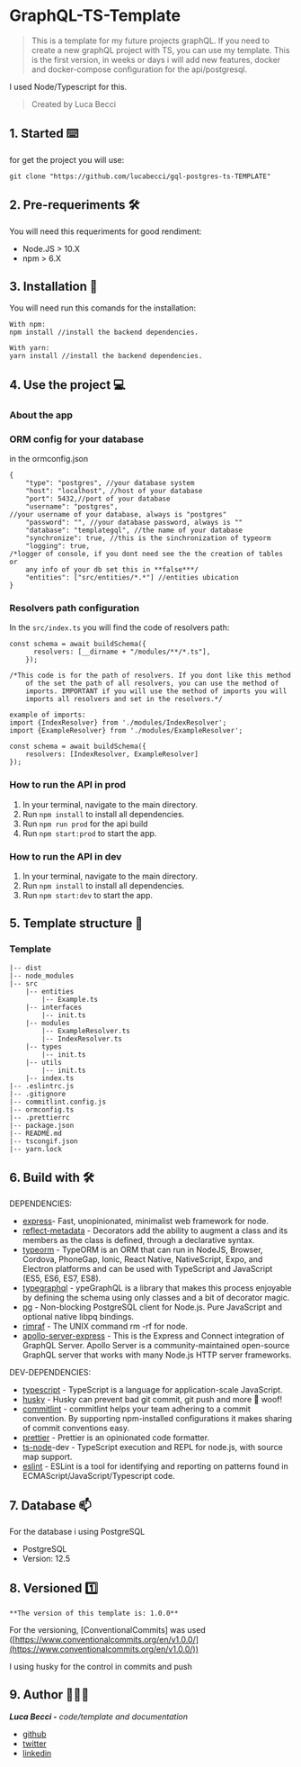 # GraphQL-TS-Template

> This is a template for my future projects graphQL. If you need to create a new graphQL project with TS, you can use my template. This is the first version, in weeks or days i will add new features, docker and docker-compose configuration for the api/postgresql.

I used Node/Typescript for this.

> Created by Luca Becci

## 1. Started ⌨️

for get the project you will use:

```tsx
git clone "https://github.com/lucabecci/gql-postgres-ts-TEMPLATE"
```

## 2. Pre-requeriments 🛠

You will need this requeriments for good rendiment:

- Node.JS > 10.X
- npm > 6.X

## 3. Installation 🔩

You will need run this comands for the installation:

```
With npm: 
npm install //install the backend dependencies.

With yarn:
yarn install //install the backend dependencies.

```

## 4. Use the project 💻

### About the app

### ORM config for your database

in the ormconfig.json

```tsx
{
    "type": "postgres", //your database system
    "host": "localhost", //host of your database
    "port": 5432,//port of your database
    "username": "postgres", 
//your username of your database, always is "postgres"
    "password": "", //your database password, always is ""
    "database": "templategql", //the name of your database
    "synchronize": true, //this is the sinchronization of typeorm
    "logging": true, 
/*logger of console, if you dont need see the the creation of tables or 
	any info of your db set this in **false***/
    "entities": ["src/entities/*.*"] //entities ubication
}
```

### Resolvers path configuration

In the `src/index.ts` you will find the code of resolvers path:

```tsx
const schema = await buildSchema({
      resolvers: [__dirname + "/modules/**/*.ts"],
    });

/*This code is for the path of resolvers. If you dont like this method
	of the set the path of all resolvers, you can use the method of
	imports. IMPORTANT if you will use the method of imports you will
	imports all resolvers and set in the resolvers.*/

example of imports:
import {IndexResolver} from './modules/IndexResolver';
import {ExampleResolver} from './modules/ExampleResolver';

const schema = await buildSchema({
	resolvers: [IndexResolver, ExampleResolver]
});

```

### How to run the API in prod

1. In your terminal, navigate to the main directory.
2. Run `npm install` to install all dependencies.
3. Run `npm run prod`  for the api build
4. Run `npm start:prod` to start the app.

### How to run the API in dev

1. In your terminal, navigate to the main directory.
2. Run `npm install` to install all dependencies.
3. Run `npm start:dev` to start the app.

## 5. Template structure 📁

### Template

```tsx
|-- dist
|-- node_modules
|-- src
	|-- entities
		|-- Example.ts
	|-- interfaces
		|-- init.ts
	|-- modules
		|-- ExampleResolver.ts
		|-- IndexResolver.ts
	|-- types
		|-- init.ts
	|-- utils
		|-- init.ts
	|-- index.ts
|-- .eslintrc.js
|-- .gitignore
|-- commitlint.config.js
|-- ormconfig.ts
|-- .prettierrc
|-- package.json
|-- README.md
|-- tscongif.json
|-- yarn.lock

```

## 6. Build with 🛠

DEPENDENCIES:

- [express](https://expressjs.com/)- Fast, unopinionated, minimalist web framework for node.
- [reflect-metadata](https://www.npmjs.com/package/reflect-metadata) - Decorators add the ability to augment a class and its members as the class is defined, through a declarative syntax.
- [typeorm](https://typeorm.io/#/) - TypeORM is an ORM that can run in NodeJS, Browser, Cordova, PhoneGap, Ionic, React Native, NativeScript, Expo, and Electron platforms and can be used with TypeScript and JavaScript (ES5, ES6, ES7, ES8).
- [typegraphql](https://typegraphql.com/) - ypeGraphQL is a library that makes this process enjoyable by defining the schema using only classes and a bit of decorator magic.
- [pg](https://www.npmjs.com/package/pg) - Non-blocking PostgreSQL client for Node.js. Pure JavaScript and optional native libpq bindings.
- [rimraf](https://www.npmjs.com/package/rimraf) - The UNIX command rm -rf for node.
- [apollo-server-express](https://www.npmjs.com/package/apollo-server-express) - This is the Express and Connect integration of GraphQL Server. Apollo Server is a community-maintained open-source GraphQL server that works with many Node.js HTTP server frameworks.

DEV-DEPENDENCIES:

- [typescript](https://www.typescriptlang.org/) - TypeScript is a language for application-scale JavaScript.
- [husky](https://www.npmjs.com/package/husky) - Husky can prevent bad git commit, git push and more 🐶 woof!
- [commitlint](https://commitlint.js.org/#/) - commitlint helps your team adhering to a commit convention. By supporting npm-installed configurations it makes sharing of commit conventions easy.
- [prettier](https://prettier.io/) - Prettier is an opinionated code formatter.
- [ts-node](https://www.npmjs.com/package/ts-node)-dev - TypeScript execution and REPL for node.js, with source map support.
- [eslint](https://eslint.org/) - ESLint is a tool for identifying and reporting on patterns found in ECMAScript/JavaScript/Typescript code.

## 7. Database 📫

For the database i using PostgreSQL

- PostgreSQL
- Version: 12.5

## 8. Versioned 1️⃣

```tsx
**The version of this template is: 1.0.0**
```

For the versioning, [ConventionalCommits] was used ([https://www.conventionalcommits.org/en/v1.0.0/](https://www.conventionalcommits.org/en/v1.0.0/))

I using husky for the control in commits and push

## 9. Author 🙎🏻‍♂️

***Luca Becci -** code/template and documentation*

- [github](https://github.com/lucabecci)
- [twitter](https://twitter.com/lucabecci)
- [linkedin](https://www.linkedin.com/in/luca-becci-b8044b198/)